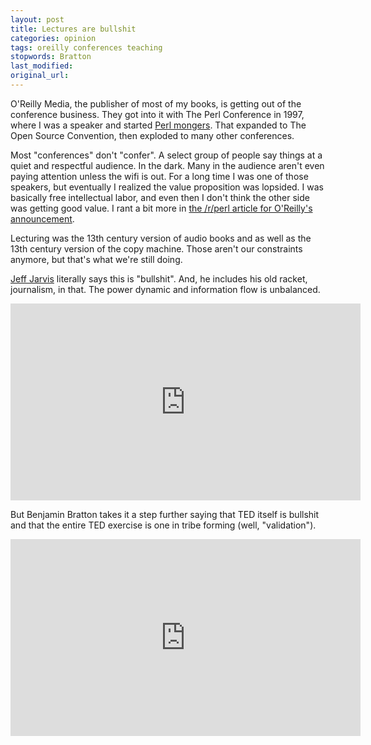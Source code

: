 ```yaml
---
layout: post
title: Lectures are bullshit
categories: opinion
tags: oreilly conferences teaching
stopwords: Bratton
last_modified:
original_url:
---
```


O'Reilly Media, the publisher of most of my books, is getting out of the conference business. They got into it with The Perl Conference in 1997, where I was a speaker and started [Perl mongers](https://www.pm.org). That expanded to The Open Source Convention, then exploded to many other conferences.

Most "conferences" don't "confer". A select group of people say things at a quiet and respectful audience. In the dark. Many in the audience aren't even paying attention unless the wifi is out. For a long time I was one of those speakers, but eventually I realized the value proposition was lopsided. I was basically free intellectual labor, and even then I don't think the other side was getting good value. I rant a bit more in [the /r/perl article for O'Reilly's announcement](https://www.reddit.com/r/perl/comments/foesi4/oreilly_media_stops_organizing_conference_events/fli155a/).

Lecturing was the 13th century version of audio books and as well as the 13th century version of the copy machine. Those aren't our constraints anymore, but that's what we're still doing.

[Jeff Jarvis](https://buzzmachine.com) literally says this is "bullshit". And, he includes his old racket, journalism, in that. The power dynamic and information flow is unbalanced.

<div class="youtube">
<iframe width="560" height="315" src="https://www.youtube.com/embed/rTOLkm5hNNU" frameborder="0" allow="accelerometer; autoplay; encrypted-media; gyroscope; picture-in-picture" allowfullscreen></iframe>
</div>

But Benjamin Bratton takes it a step further saying that TED itself is bullshit and that the entire TED exercise is one in tribe forming (well, "validation").

<div class="youtube">
<iframe width="560" height="315" src="https://www.youtube.com/embed/Yo5cKRmJaf0" frameborder="0" allow="accelerometer; autoplay; encrypted-media; gyroscope; picture-in-picture" allowfullscreen></iframe>
</div>
